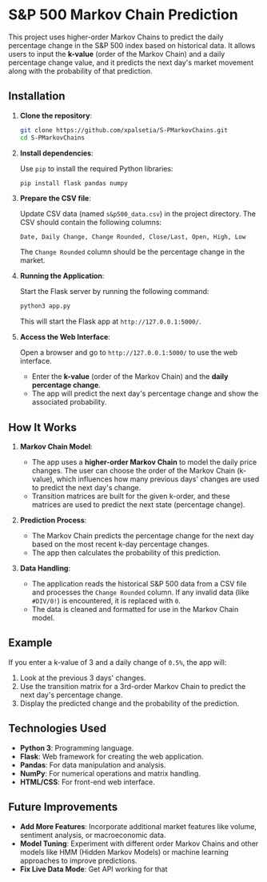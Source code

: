 # S&P 500 Markov Chain Prediction

This project uses higher-order Markov Chains to predict the daily percentage change in the S&P 500 index based on historical data. It allows users to input the **k-value** (order of the Markov Chain) and a daily percentage change value, and it predicts the next day's market movement along with the probability of that prediction.

## Installation

1. **Clone the repository**:

    ```bash
    git clone https://github.com/xpalsetia/S-PMarkovChains.git
    cd S-PMarkovChains
    ```

2. **Install dependencies**:

    Use `pip` to install the required Python libraries:

    ```bash
    pip install flask pandas numpy
    ```

3. **Prepare the CSV file**:

    Update CSV data (named `s&p500_data.csv`) in the project directory. The CSV should contain the following columns:
    
    ```
    Date, Daily Change, Change Rounded, Close/Last, Open, High, Low
    ```

    The `Change Rounded` column should be the percentage change in the market.

4. **Running the Application**:

    Start the Flask server by running the following command:

    ```bash
    python3 app.py
    ```

    This will start the Flask app at `http://127.0.0.1:5000/`.

5. **Access the Web Interface**:

    Open a browser and go to `http://127.0.0.1:5000/` to use the web interface.

    - Enter the **k-value** (order of the Markov Chain) and the **daily percentage change**.
    - The app will predict the next day's percentage change and show the associated probability.

## How It Works

1. **Markov Chain Model**:

   - The app uses a **higher-order Markov Chain** to model the daily price changes. The user can choose the order of the Markov Chain (k-value), which influences how many previous days' changes are used to predict the next day's change.
   - Transition matrices are built for the given k-order, and these matrices are used to predict the next state (percentage change).

2. **Prediction Process**:

   - The Markov Chain predicts the percentage change for the next day based on the most recent k-day percentage changes.
   - The app then calculates the probability of this prediction.

3. **Data Handling**:

   - The application reads the historical S&P 500 data from a CSV file and processes the `Change Rounded` column. If any invalid data (like `#DIV/0!`) is encountered, it is replaced with `0`.
   - The data is cleaned and formatted for use in the Markov Chain model.

## Example

If you enter a k-value of 3 and a daily change of `0.5%`, the app will:

1. Look at the previous 3 days' changes.
2. Use the transition matrix for a 3rd-order Markov Chain to predict the next day's percentage change.
3. Display the predicted change and the probability of the prediction.

## Technologies Used

- **Python 3**: Programming language.
- **Flask**: Web framework for creating the web application.
- **Pandas**: For data manipulation and analysis.
- **NumPy**: For numerical operations and matrix handling.
- **HTML/CSS**: For front-end web interface.

## Future Improvements

- **Add More Features**: Incorporate additional market features like volume, sentiment analysis, or macroeconomic data.
- **Model Tuning**: Experiment with different order Markov Chains and other models like HMM (Hidden Markov Models) or machine learning approaches to improve predictions.
- **Fix Live Data Mode**: Get API working for that
